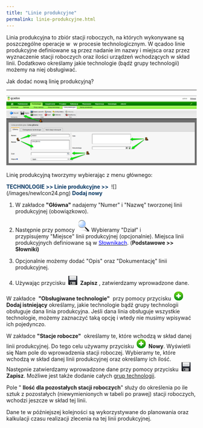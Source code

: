 ```yaml
---
title: "Linie produkcyjne"
permalink: linie-produkcyjne.html 
---
```

 Linia produkcyjna to zbiór stacji roboczych, na których wykonywane są poszczególne operacje w &nbsp;w procesie technologicznym. W qcadoo linie produkcyjne definiowane są przez nadanie im nazwy i miejsca oraz przez wyznaczenie stacji roboczych oraz ilości urządzeń wchodzących w skład linii. Dodatkowo określamy jakie technologie (bądź grupy technologii) możemy na niej obsługiwać. 

Jak dodać nową linię produkcyjną?

* * *

 ![](/images/Technologie-%20linie%20produkcyjne.png)

Linię produkcyjną tworzymy wybierając z menu głównego:

<font color="#073763">
                    <b>
                        TECHNOLOGIE &gt;&gt; Linie produkcyjne &gt;&gt; </b></font> ![](/images/newIcon24.png)<font color="#073763"> <b>Dodaj nowy
            </b>
            </font>

1. W zakładce **"Główna"** nadajemy "Numer" i "Nazwę" tworzonej linii produkcyjnej (obowiązkowo).

2. Następnie przy pomocy&nbsp; ![](/images/lupka.png)&nbsp;Wybieramy "Dział"&nbsp;i przypisujemy&nbsp;"Miejsce" linii produkcyjnej (opcjonalnie). Miejsca linii produkcyjnych definiowane są w [<font color="#0000ff">Słownikach</font>](/slowniki). (**Podstawowe \>\> Słowniki)**

3. Opcjonalnie możemy dodać "Opis" oraz "Dokumentację" linii produkcyjnej.

4. Używając przycisku **&nbsp;**![](/images/saveIcon24.png)&nbsp; **Zapisz** , zatwierdzamy wprowadzone dane.

 W zakładce&nbsp; **"Obsługiwane technologie"** &nbsp;przy pomocy przycisku&nbsp; ![](/images/newIcon24.png)&nbsp; **Dodaj istniejący** określamy, jakie technologie bądź grupy technologii obsługuje dana linia produkcyjna.&nbsp;Jeśli dana linia obsługuje wszystkie technologie, możemy zaznaczyć taką opcję i wtedy nie musimy wpisywać ich pojedynczo. 

 W zakładce **"Stacje robocze"** &nbsp;określamy te, które wchodzą w skład danej linii produkcyjnej. Do tego celu używamy przycisku&nbsp; ![](/images/newIcon24.png) **&nbsp;Nowy**. Wyświetli się Nam pole do wprowadzenia stacji roboczej. Wybieramy te, które wchodzą w skład danej linii produkcyjnej oraz określamy ich ilość. Następnie zatwierdzamy wprowadzone dane przy pomocy przycisku&nbsp; ![](/images/saveIcon24.png) **Zapisz**. Możliwe jest także dodanie całych [grup technologii](/grupy-technologii). 

Pole " **Ilość dla pozostałych stacji roboczych**" służy do określenia po ile sztuk z pozostałych (niewymienionych w tabeli po prawej) stacji roboczych, wchodzi jeszcze w skład tej linii.

Dane te w późniejszej kolejności są wykorzystywane do planowania oraz kalkulacji czasu realizacji zlecenia na tej linii produkcyjnej.

